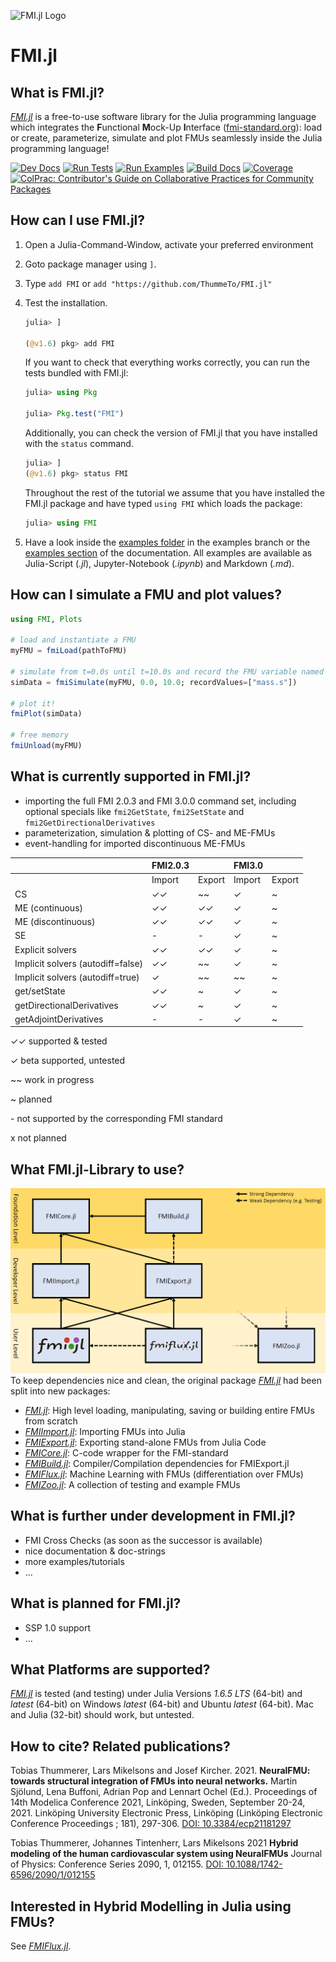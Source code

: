 ![FMI.jl Logo](https://github.com/ThummeTo/FMI.jl/blob/main/logo/dark/fmijl_logo_640_320.png "FMI.jl Logo")
# FMI.jl

## What is FMI.jl?
[*FMI.jl*](https://github.com/ThummeTo/FMI.jl) is a free-to-use software library for the Julia programming language which integrates the **F**unctional **M**ock-Up **I**nterface ([fmi-standard.org](http://fmi-standard.org/)): load or create, parameterize, simulate and plot FMUs seamlessly inside the Julia programming language!

[![Dev Docs](https://img.shields.io/badge/docs-dev-blue.svg)](https://ThummeTo.github.io/FMI.jl/dev) 
[![Run Tests](https://github.com/ThummeTo/FMI.jl/actions/workflows/Test.yml/badge.svg)](https://github.com/ThummeTo/FMI.jl/actions/workflows/Test.yml)
[![Run Examples](https://github.com/ThummeTo/FMI.jl/actions/workflows/Example.yml/badge.svg)](https://github.com/ThummeTo/FMI.jl/actions/workflows/Example.yml)
[![Build Docs](https://github.com/ThummeTo/FMI.jl/actions/workflows/Documentation.yml/badge.svg)](https://github.com/ThummeTo/FMI.jl/actions/workflows/Documentation.yml)
[![Coverage](https://codecov.io/gh/ThummeTo/FMI.jl/branch/main/graph/badge.svg)](https://codecov.io/gh/ThummeTo/FMI.jl)
[![ColPrac: Contributor's Guide on Collaborative Practices for Community Packages](https://img.shields.io/badge/ColPrac-Contributor's%20Guide-blueviolet)](https://github.com/SciML/ColPrac)


## How can I use FMI.jl?
1. Open a Julia-Command-Window, activate your preferred environment
1. Goto package manager using ```]```.
1. Type ```add FMI``` or ```add "https://github.com/ThummeTo/FMI.jl"```
1. Test the installation.
    ```julia
    julia> ]

    (@v1.6) pkg> add FMI
    ```

    If you want to check that everything works correctly, you can run the tests bundled with FMI.jl:
    ```julia
    julia> using Pkg

    julia> Pkg.test("FMI")
    ```

    Additionally, you can check the version of FMI.jl that you have installed with the ```status``` command.
    ```julia
    julia> ]
    (@v1.6) pkg> status FMI
    ```

    Throughout the rest of the tutorial we assume that you have installed the FMI.jl package and have typed ```using FMI``` which loads the package:

    ```julia
    julia> using FMI
    ```
1. Have a look inside the [examples folder](https://github.com/ThummeTo/FMI.jl/tree/examples/examples) in the examples branch or the [examples section](https://thummeto.github.io/FMI.jl/dev/examples/overview/) of the documentation. All examples are available as Julia-Script (*.jl*), Jupyter-Notebook (*.ipynb*) and Markdown (*.md*).

## How can I simulate a FMU and plot values?
```julia
using FMI, Plots

# load and instantiate a FMU
myFMU = fmiLoad(pathToFMU)

# simulate from t=0.0s until t=10.0s and record the FMU variable named "mass.s"
simData = fmiSimulate(myFMU, 0.0, 10.0; recordValues=["mass.s"])

# plot it!
fmiPlot(simData)

# free memory
fmiUnload(myFMU)
```

## What is currently supported in FMI.jl?
- importing the full FMI 2.0.3 and FMI 3.0.0 command set, including optional specials like `fmi2GetState`, `fmi2SetState` and `fmi2GetDirectionalDerivatives`
- parameterization, simulation & plotting of CS- and ME-FMUs
- event-handling for imported discontinuous ME-FMUs

|                                   | **FMI2.0.3** |        | **FMI3.0** |        |
|-----------------------------------|--------------|--------|------------|--------|
|                                   | Import       | Export | Import     | Export |
| CS                                | ✓✓           | ~~     | ✓          | ~      |
| ME (continuous)                   | ✓✓           | ✓✓     | ✓          | ~      |
| ME (discontinuous)                | ✓✓           | ✓✓     | ✓          | ~      |
| SE                 		             | -            | -      | ✓          | ~      |
| Explicit solvers                  | ✓✓           | ✓✓     | ✓          | ~      |
| Implicit solvers (autodiff=false) | ✓✓           | ~~     | ✓          | ~      |
| Implicit solvers (autodiff=true)  | ✓            | ~~     | ~~         | ~      |
| get/setState                      | ✓✓           | ~      | ✓          | ~      |
| getDirectionalDerivatives         | ✓✓           | ~      | ✓          | ~      |
| getAdjointDerivatives             | -            | -      | ✓          | ~      |

✓✓ supported & tested

✓  beta supported, untested

~~ work in progress

~  planned

\-  not supported by the corresponding FMI standard

x  not planned

## What FMI.jl-Library to use?
![FMI.jl Logo](https://github.com/ThummeTo/FMI.jl/blob/main/docs/src/assets/FMI_JL_family.png "FMI.jl Family")
To keep dependencies nice and clean, the original package [*FMI.jl*](https://github.com/ThummeTo/FMI.jl) had been split into new packages:
- [*FMI.jl*](https://github.com/ThummeTo/FMI.jl): High level loading, manipulating, saving or building entire FMUs from scratch
- [*FMIImport.jl*](https://github.com/ThummeTo/FMIImport.jl): Importing FMUs into Julia
- [*FMIExport.jl*](https://github.com/ThummeTo/FMIExport.jl): Exporting stand-alone FMUs from Julia Code
- [*FMICore.jl*](https://github.com/ThummeTo/FMICore.jl): C-code wrapper for the FMI-standard
- [*FMIBuild.jl*](https://github.com/ThummeTo/FMIBuild.jl): Compiler/Compilation dependencies for FMIExport.jl
- [*FMIFlux.jl*](https://github.com/ThummeTo/FMIFlux.jl): Machine Learning with FMUs (differentiation over FMUs)
- [*FMIZoo.jl*](https://github.com/ThummeTo/FMIZoo.jl): A collection of testing and example FMUs

## What is further under development in FMI.jl?
- FMI Cross Checks (as soon as the successor is available)
- nice documentation & doc-strings
- more examples/tutorials
- ...

## What is planned for FMI.jl?
- SSP 1.0 support
- ...

## What Platforms are supported?
[*FMI.jl*](https://github.com/ThummeTo/FMI.jl) is tested (and testing) under Julia Versions *1.6.5 LTS* (64-bit) and *latest* (64-bit) on Windows *latest* (64-bit) and Ubuntu *latest* (64-bit). Mac and Julia (32-bit) should work, but untested.

## How to cite? Related publications?
Tobias Thummerer, Lars Mikelsons and Josef Kircher. 2021. **NeuralFMU: towards structural integration of FMUs into neural networks.** Martin Sjölund, Lena Buffoni, Adrian Pop and Lennart Ochel (Ed.). Proceedings of 14th Modelica Conference 2021, Linköping, Sweden, September 20-24, 2021. Linköping University Electronic Press, Linköping (Linköping Electronic Conference Proceedings ; 181), 297-306. [DOI: 10.3384/ecp21181297](https://doi.org/10.3384/ecp21181297)

Tobias Thummerer, Johannes Tintenherr, Lars Mikelsons 2021 **Hybrid modeling of the human cardiovascular system using NeuralFMUs** Journal of Physics: Conference Series 2090, 1, 012155. [DOI: 10.1088/1742-6596/2090/1/012155](https://doi.org/10.1088/1742-6596/2090/1/012155)

## Interested in Hybrid Modelling in Julia using FMUs?
See [*FMIFlux.jl*](https://github.com/ThummeTo/FMIFlux.jl).
